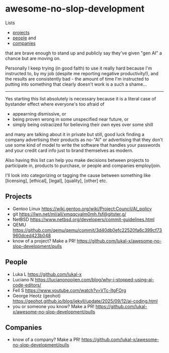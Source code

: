 # awesome-no-slop-development
Lists

- [projects](#projects)
- [people](#people) and
- [companies](#companies)

that are brave enough to stand up and publicly say they've given "gen AI" a chance but are moving on.

Personally I keep trying (in good faith) to use it really hard because I'm instructed to, by my job (despite me reporting negative productivity!), and the results are consistently bad - the amount of time I'm instructed to putting into something that clearly doesn't work is a such a shame...

---

Yes starting this list absolutely is necessary because it is a literal case of bystander effect where everyone's too afraid of

- appearning dismissive, or
- being proven wrong in some unspecified near future, or
- simply being ostracized for believing their own eyes over some shill

and many are talking about it in private but still, good luck finding a company advertising their products as no-"AI" or advertising that they don't use some kind of model to write the software that handles your passwords and your credit card info just to brand themselves as modern.

Also having this list can help you make decisions between projects to participate in, products to purchase, or people and companies employ/join.

I'll look into categorizing or tagging the cause between something like [licensing], [ethical], [legal], [quality], [other] etc.

## Projects

- Gentoo Linux https://wiki.gentoo.org/wiki/Project:Council/AI_policy
- git https://lwn.net/ml/all/xmqqcyalm0mh.fsf@gitster.g/
- NetBSD https://www.netbsd.org/developers/commit-guidelines.html
- QEMU https://github.com/qemu/qemu/commit/3d40db0efc22520fa6c399cf73960dced423b048
- know of a project? Make a PR! https://github.com/lukal-x/awesome-no-slop-development/pulls

## People

- Luka L https://github.com/lukal-x
- Luciano N https://lucianonooijen.com/blog/why-i-stopped-using-ai-code-editors/
- Fell S https://www.youtube.com/watch?v=VTc-ItgFOrg
- George Heotz (geohot) https://geohot.github.io/blog/jekyll/update/2025/09/12/ai-coding.html
- you or someone you know? Make a PR! https://github.com/lukal-x/awesome-no-slop-development/pulls

## Companies

- know of a company? Make a PR! https://github.com/lukal-x/awesome-no-slop-development/pulls
